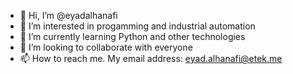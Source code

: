 - 👋 Hi, I’m @eyadalhanafi
- 👀 I’m interested in progamming and industrial automation
- 🌱 I’m currently learning Python and other technologies
- 💞️ I’m looking to collaborate with everyone
- 📫 How to reach me. My email address: eyad.alhanafi@etek.me

<!---
eyadalhanafi/eyadalhanafi is a ✨ special ✨ repository because its `README.md` (this file) appears on your GitHub profile.
You can click the Preview link to take a look at your changes.
--->
